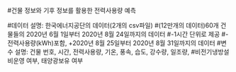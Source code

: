 #건물 정보와 기후 정보를 활용한 전력사용량 예측

#데이터 설명: 한국에너지공단의 데이터(2개의 csv파일)
#(12만개의 데이터)60개 건물들의 2020년 6월 1일부터 2020년 8월 24일까지의 데이터
#-1시간 단위로 제공
#-전력사용량(kWh)포함, +2020년 8월 25일부터 2020년 8월 31일까지의 데이터
#변수 설명: 건물 번호, 시간, 전력사용량, 기온, 풍속, 습도, 강수량, 일조량, 
#비전기냉방설비운영 여부, 태양광보유 여부
